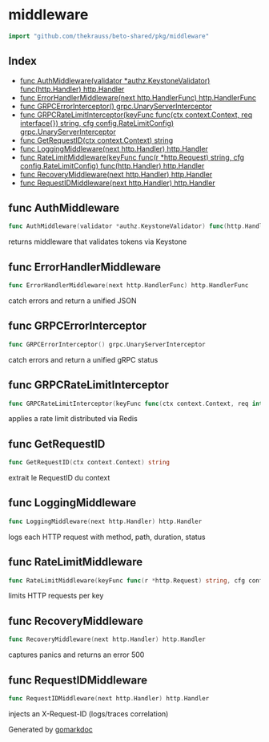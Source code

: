 <!-- Code generated by gomarkdoc. DO NOT EDIT -->

# middleware

```go
import "github.com/thekrauss/beto-shared/pkg/middleware"
```

## Index

- [func AuthMiddleware\(validator \*authz.KeystoneValidator\) func\(http.Handler\) http.Handler](<#AuthMiddleware>)
- [func ErrorHandlerMiddleware\(next http.HandlerFunc\) http.HandlerFunc](<#ErrorHandlerMiddleware>)
- [func GRPCErrorInterceptor\(\) grpc.UnaryServerInterceptor](<#GRPCErrorInterceptor>)
- [func GRPCRateLimitInterceptor\(keyFunc func\(ctx context.Context, req interface\{\}\) string, cfg config.RateLimitConfig\) grpc.UnaryServerInterceptor](<#GRPCRateLimitInterceptor>)
- [func GetRequestID\(ctx context.Context\) string](<#GetRequestID>)
- [func LoggingMiddleware\(next http.Handler\) http.Handler](<#LoggingMiddleware>)
- [func RateLimitMiddleware\(keyFunc func\(r \*http.Request\) string, cfg config.RateLimitConfig\) func\(http.Handler\) http.Handler](<#RateLimitMiddleware>)
- [func RecoveryMiddleware\(next http.Handler\) http.Handler](<#RecoveryMiddleware>)
- [func RequestIDMiddleware\(next http.Handler\) http.Handler](<#RequestIDMiddleware>)


<a name="AuthMiddleware"></a>
## func AuthMiddleware

```go
func AuthMiddleware(validator *authz.KeystoneValidator) func(http.Handler) http.Handler
```

returns middleware that validates tokens via Keystone

<a name="ErrorHandlerMiddleware"></a>
## func ErrorHandlerMiddleware

```go
func ErrorHandlerMiddleware(next http.HandlerFunc) http.HandlerFunc
```

catch errors and return a unified JSON

<a name="GRPCErrorInterceptor"></a>
## func GRPCErrorInterceptor

```go
func GRPCErrorInterceptor() grpc.UnaryServerInterceptor
```

catch errors and return a unified gRPC status

<a name="GRPCRateLimitInterceptor"></a>
## func GRPCRateLimitInterceptor

```go
func GRPCRateLimitInterceptor(keyFunc func(ctx context.Context, req interface{}) string, cfg config.RateLimitConfig) grpc.UnaryServerInterceptor
```

applies a rate limit distributed via Redis

<a name="GetRequestID"></a>
## func GetRequestID

```go
func GetRequestID(ctx context.Context) string
```

extrait le RequestID du context

<a name="LoggingMiddleware"></a>
## func LoggingMiddleware

```go
func LoggingMiddleware(next http.Handler) http.Handler
```

logs each HTTP request with method, path, duration, status

<a name="RateLimitMiddleware"></a>
## func RateLimitMiddleware

```go
func RateLimitMiddleware(keyFunc func(r *http.Request) string, cfg config.RateLimitConfig) func(http.Handler) http.Handler
```

limits HTTP requests per key

<a name="RecoveryMiddleware"></a>
## func RecoveryMiddleware

```go
func RecoveryMiddleware(next http.Handler) http.Handler
```

captures panics and returns an error 500

<a name="RequestIDMiddleware"></a>
## func RequestIDMiddleware

```go
func RequestIDMiddleware(next http.Handler) http.Handler
```

injects an X\-Request\-ID \(logs/traces correlation\)

Generated by [gomarkdoc](<https://github.com/princjef/gomarkdoc>)
